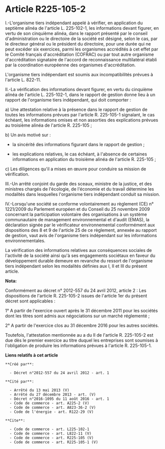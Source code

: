 # Article R225-105-2

I.-L'organisme tiers indépendant appelé à vérifier, en application du septième alinéa de l'article L. 225-102-1, les
informations devant figurer, en vertu de son cinquième alinéa, dans le rapport présenté par le conseil d'administration ou le
directoire de la société est désigné, selon le cas, par le directeur général ou le président du directoire, pour une durée
qui ne peut excéder six exercices, parmi les organismes accrédités à cet effet par le Comité français d'accréditation
(COFRAC) ou par tout autre organisme d'accréditation signataire de l'accord de reconnaissance multilatéral établi par la
coordination européenne des organismes d'accréditation. 

L'organisme tiers indépendant est soumis aux incompatibilités prévues à l'article L. 822-11. 

II.-La vérification des informations devant figurer, en vertu du cinquième alinéa de l'article L. 225-102-1, dans le rapport
de gestion donne lieu à un rapport de l'organisme tiers indépendant, qui doit comporter : 

a) Une attestation relative à la présence dans le rapport de gestion de toutes les informations prévues par l'article R.
225-105-1 signalant, le cas échéant, les informations omises et non assorties des explications prévues au troisième alinéa de
l'article R. 225-105 ; 

b) Un avis motivé sur :

- la sincérité des informations figurant dans le rapport de gestion ;

- les explications relatives, le cas échéant, à l'absence de certaines informations en application du troisième alinéa de
l'article R. 225-105 ; 

c) Les diligences qu'il a mises en œuvre pour conduire sa mission de vérification. 

III.-Un arrêté conjoint du garde des sceaux, ministre de la justice, et des ministres chargés de l'écologie, de l'économie et
du travail détermine les modalités dans lesquelles l'organisme tiers indépendant conduit sa mission. 

IV.-Lorsqu'une société se conforme volontairement au règlement (CE) n° 1221/2009 du Parlement européen et du Conseil du 25
novembre 2009 concernant la participation volontaire des organisations à un système communautaire de management
environnemental et d'audit (EMAS), la déclaration signée par le vérificateur environnemental conformément aux dispositions
des 8 et 9 de l'article 25 de ce règlement, annexée au rapport de gestion, vaut avis de l'organisme tiers indépendant sur les
informations environnementales. 

La vérification des informations relatives aux conséquences sociales de l'activité de la société ainsi qu'à ses engagements
sociétaux en faveur du développement durable demeure en revanche du ressort de l'organisme tiers indépendant selon les
modalités définies aux I, II et III du présent article.

**Nota:**

Conformément au décret n° 2012-557 du 24 avril 2012, article 2 : Les dispositions de l'article R. 225-105-2 issues de
l'article 1er du présent décret sont applicables :

1° A partir de l'exercice ouvert après le 31 décembre 2011 pour les sociétés dont les titres sont admis aux négociations sur
un marché réglementé ;

2° A partir de l'exercice clos au 31 décembre 2016 pour les autres sociétés.

Toutefois, l'attestation mentionnée au a du II de l'article R. 225-105-2 est due dès le premier exercice au titre duquel les
entreprises sont soumises à l'obligation de produire les informations prévues à l'article R. 225-105-1.

**Liens relatifs à cet article**

	**Créé par**:

	  - Décret n°2012-557 du 24 avril 2012 - art. 1

	**Cité par**:

	  - Arrêté du 13 mai 2013 (V)
	  - Arrêté du 27 décembre 2013 - art. (V)
	  - Décret n°2016-1095 du 11 août 2016 - art. 1
	  - Code de commerce - art. A225-2 (V)
	  - Code de commerce - art. A823-36-2 (V)
	  - Code de l'énergie - art. R122-29 (V)

	**Cite**:

	  - Code de commerce - art. L225-102-1
	  - Code de commerce - art. L822-11 (V)
	  - Code de commerce - art. R225-105 (V)
	  - Code de commerce - art. R225-105-1 (V)

